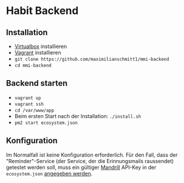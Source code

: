 # Habit Backend

## Installation

* [Virtualbox](https://www.vagrantup.com/downloads.html) installieren
* [Vagrant](https://www.vagrantup.com/) installieren
* `git clone https://github.com/maximilianschmitt1/mmi-backend`
* `cd mmi-backend`

## Backend starten

* `vagrant up`
* `vagrant ssh`
* `cd /var/www/app`
* Beim ersten Start nach der Installation: `./install.sh`
* `pm2 start ecosystem.json`

## Konfiguration

Im Normalfall ist keine Konfiguration erforderlich. Für den Fall, dass der "Reminder"-Service (der Service, der die Erinnungsmails raussendet) getestet werden soll, muss ein gültiger [Mandrill](http://mandrillapp.com/) API-Key in der `ecosystem.json` [angegeben werden](https://github.com/maximilianschmitt1/mmi-backend/blob/a02089f7dcb2691fcd3a71d3502727fe44c7cdf8/ecosystem.json#L8).
